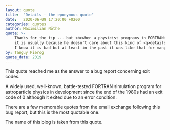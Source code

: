 ```yaml
---
layout: quote
title:  "Details – the eponymous quote"
date:   2020-06-09 17:20:00 +0200
categories: quotes
author: Maximilian Nöthe
quote: >-
    Thanks for the tip ... but <b>when a physicist programs in FORTRAN</b>,
    it is usually because he doesn't care about this kind of <q>details</q>...
    I know it is bad but at least in the past it was like that for many authors.
by: Tanguy Pierog
quote_date: 2019
---
```


This quote reached me as the answer to a bug report concerning
exit codes.

A widely used, well-known, battle-tested FORTRAN simulation program for
astroparticle physics in development since the end of the 1980s had an exit code
of 0 although it exited due to an error condition.

There are a few memorable quotes from the email exchange following this bug report,
but this is the most quotable one.

The name of this blog is taken from this quote.
